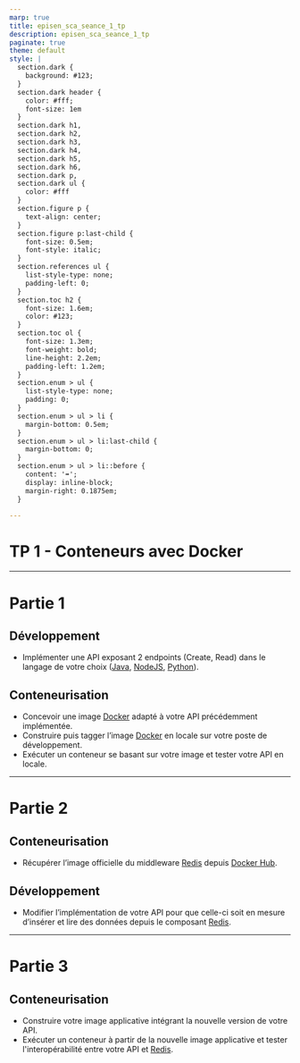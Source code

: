 ```yaml
---
marp: true
title: episen_sca_seance_1_tp
description: episen_sca_seance_1_tp
paginate: true
theme: default
style: |
  section.dark {
    background: #123;
  }
  section.dark header {
    color: #fff;
    font-size: 1em
  }
  section.dark h1,
  section.dark h2,
  section.dark h3,
  section.dark h4,
  section.dark h5,
  section.dark h6,
  section.dark p,
  section.dark ul {
    color: #fff
  }
  section.figure p {
    text-align: center;
  }
  section.figure p:last-child {
    font-size: 0.5em;
    font-style: italic;
  }
  section.references ul {
    list-style-type: none;
    padding-left: 0;
  }
  section.toc h2 {
    font-size: 1.6em;
    color: #123;
  }
  section.toc ol {
    font-size: 1.3em;
    font-weight: bold;
    line-height: 2.2em;
    padding-left: 1.2em;
  }
  section.enum > ul {
    list-style-type: none;
    padding: 0;
  }
  section.enum > ul > li {
    margin-bottom: 0.5em;
  }
  section.enum > ul > li:last-child {
    margin-bottom: 0;
  }
  section.enum > ul > li::before {
    content: '➡️';
    display: inline-block;
    margin-right: 0.1875em;
  }

---
```


<!-- _class: dark -->
<!-- _header: Scalabilité, Virtualisation et Conteneurisation -->
<!-- _paginate: false -->

# TP 1 - Conteneurs avec Docker

---

<!-- _class: enum -->

# Partie 1

## Développement

* Implémenter une API exposant 2 endpoints (Create, Read) dans le langage de votre choix ([Java](https://www.java.com/en/), [NodeJS](https://nodejs.org/), [Python](https://www.python.org/)).

## Conteneurisation

* Concevoir une image [Docker](https://docs.docker.com/) adapté à votre API précédemment implémentée.
* Construire puis tagger l’image [Docker](https://docs.docker.com/) en locale sur votre poste de développement.
* Exécuter un conteneur se basant sur votre image et tester votre API en locale.

---

<!-- _class: enum -->

# Partie 2

## Conteneurisation

* Récupérer l’image officielle du middleware [Redis](https://redis.io/) depuis [Docker Hub](https://hub.docker.com/_/redis).

## Développement

* Modifier l’implémentation de votre API pour que celle-ci soit en mesure d’insérer et lire des données depuis le composant [Redis](https://redis.io/).

---

<!-- _class: enum -->

# Partie 3

## Conteneurisation

* Construire votre image applicative intégrant la nouvelle version de votre API.
* Exécuter un conteneur à partir de la nouvelle image applicative et tester l'interopérabilité entre votre API et [Redis](https://redis.io/).
